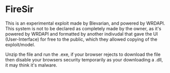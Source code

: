 # FireSir

This is an experimental exploit made by Blevarian, and powered by WRDAPI. This system is not to be declared as completely made by the owner,
as it's powered by WRDAPI and formatted by another indivudal that gave the UI (User-Interface) for free to the public, which they allowed copying of the exploit/model.

Unzip the file and run the .exe, if your browser rejects to download the file then disable your browsers security temporarily as your downloading a .dll, it may think it's malware.
